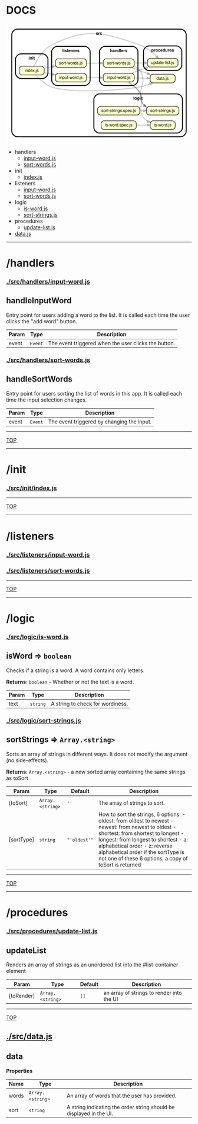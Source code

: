 <!-- BEGIN TITLE -->

# DOCS

<!-- END TITLE -->

<!-- BEGIN TREE -->

![dependency graph](./dependency-graph.svg)

<!-- END TREE -->

<!-- BEGIN TOC -->

- handlers
  - [input-word.js](#srchandlersinput-wordjs)
  - [sort-words.js](#srchandlerssort-wordsjs)
- init
  - [index.js](#srcinitindexjs)
- listeners
  - [input-word.js](#srclistenersinput-wordjs)
  - [sort-words.js](#srclistenerssort-wordsjs)
- logic
  - [is-word.js](#srclogicis-wordjs)
  - [sort-strings.js](#srclogicsort-stringsjs)
- procedures
  - [update-list.js](#srcproceduresupdate-listjs)
- [data.js](#srcdatajs)

<!-- END TOC -->

<!-- BEGIN DOCS -->

---

# /handlers

### [./src/handlers/input-word.js](./src/handlers/input-word.js)

<a name="handleInputWord"></a>

## handleInputWord

Entry point for users adding a word to the list.
It is called each time the user clicks the "add word" button.

| Param | Type               | Description                                          |
| ----- | ------------------ | ---------------------------------------------------- |
| event | <code>Event</code> | The event triggered when the user clicks the button. |

### [./src/handlers/sort-words.js](./src/handlers/sort-words.js)

<a name="handleSortWords"></a>

## handleSortWords

Entry point for users sorting the list of words in this app.
It is called each time the input selection changes.

| Param | Type               | Description                                |
| ----- | ------------------ | ------------------------------------------ |
| event | <code>Event</code> | The event triggered by changing the input. |

---

[TOP](#DOCS)

---

# /init

### [./src/init/index.js](./src/init/index.js)

---

[TOP](#DOCS)

---

# /listeners

### [./src/listeners/input-word.js](./src/listeners/input-word.js)

### [./src/listeners/sort-words.js](./src/listeners/sort-words.js)

---

[TOP](#DOCS)

---

# /logic

### [./src/logic/is-word.js](./src/logic/is-word.js)

<a name="isWord"></a>

## isWord ⇒ <code>boolean</code>

Checks if a string is a word. A word contains only letters.

**Returns**: <code>boolean</code> - Whether or not the text is a word.

| Param | Type                | Description                      |
| ----- | ------------------- | -------------------------------- |
| text  | <code>string</code> | A string to check for wordiness. |

### [./src/logic/sort-strings.js](./src/logic/sort-strings.js)

<a name="sortStrings"></a>

## sortStrings ⇒ <code>Array.&lt;string&gt;</code>

Sorts an array of strings in different ways.
It does not modify the argument (no side-effects).

**Returns**: <code>Array.&lt;string&gt;</code> - a new sorted array containing the same strings as toSort

| Param      | Type                              | Default                                     | Description                                                                                                                                                                                                                                                                                                      |
| ---------- | --------------------------------- | ------------------------------------------- | ---------------------------------------------------------------------------------------------------------------------------------------------------------------------------------------------------------------------------------------------------------------------------------------------------------------- |
| [toSort]   | <code>Array.&lt;string&gt;</code> | <code>&#x27;&#x27;</code>                   | The array of strings to sort.                                                                                                                                                                                                                                                                                    |
| [sortType] | <code>string</code>               | <code>&quot;&#x27;oldest&#x27;&quot;</code> | How to sort the strings, 6 options. - oldest: from oldest to newest - newest: from newest to oldest - shortest: from shortest to longest - longest: from longest to shortest - a: alphabetical order - z: reverse alphabetical order if the sortType is not one of these 6 options, a copy of toSort is returned |

---

[TOP](#DOCS)

---

# /procedures

### [./src/procedures/update-list.js](./src/procedures/update-list.js)

<a name="updateList"></a>

## updateList

Renders an array of strings as an unordered list into the #list-container element

| Param      | Type                              | Default         | Description                               |
| ---------- | --------------------------------- | --------------- | ----------------------------------------- |
| [toRender] | <code>Array.&lt;string&gt;</code> | <code>[]</code> | an array of strings to render into the UI |

---

[TOP](#DOCS)

## [./src/data.js](./src/data.js)

<a name="data"></a>

## data

**Properties**

| Name  | Type                              | Description                                                         |
| ----- | --------------------------------- | ------------------------------------------------------------------- |
| words | <code>Array.&lt;string&gt;</code> | An array of words that the user has provided.                       |
| sort  | <code>string</code>               | A string indicating the order string should be displayed in the UI. |

<!-- END DOCS -->
